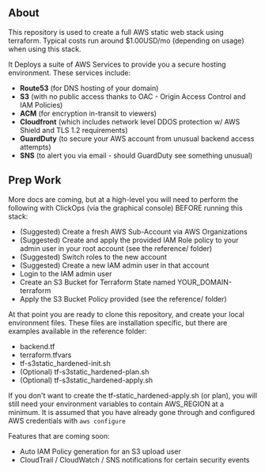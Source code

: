 About
--
This repository is used to create a full AWS static web stack using terraform. Typical costs run around $1.00USD/mo (depending on usage) when using this stack.

It Deploys a suite of AWS Services to provide you a secure hosting environment. These services include:
* **Route53** (for DNS hosting of your domain)
* **S3** (with no public access thanks to OAC - Origin Access Control and IAM Policies)
* **ACM** (for encryption in-transit to viewers)
* **Cloudfront** (which includes network level DDOS protection w/ AWS Shield and TLS 1.2 requirements)
* **GuardDuty** (to secure your AWS account from unusual backend access attempts)
* **SNS** (to alert you via email - should GuardDuty see something unusual)

Prep Work
--
More docs are coming, but at a high-level you will need to perform the following with ClickOps (via the graphical console) BEFORE running this stack:
* (Suggested) Create a fresh AWS Sub-Account via AWS Organizations
* (Suggested) Create and apply the provided IAM Role policy to your admin user in your root account (see the reference/ folder)
* (Suggested) Switch roles to the new account
* (Suggested) Create a new IAM admin user in that account
* Login to the IAM admin user
* Create an S3 Bucket for Terraform State named YOUR_DOMAIN-terraform
* Apply the S3 Bucket Policy provided (see the reference/ folder)

At that point you are ready to clone this repository, and create your local environment files. These files are installation specific, but there are examples available in the reference folder:

* backend.tf
* terraform.tfvars
* tf-s3static_hardened-init.sh
* (Optional) tf-s3static_hardened-plan.sh
* (Optional) tf-s3static_hardened-apply.sh

If you don't want to create the tf-static_hardened-apply.sh (or plan), you will still need your environment variables to contain AWS_REGION at a minimum. It is assumed that you have already gone through and configured AWS credentials with `aws configure`

Features that are coming soon:
* Auto IAM Policy generation for an S3 upload user
* CloudTrail / CloudWatch / SNS notifications for certain security events
